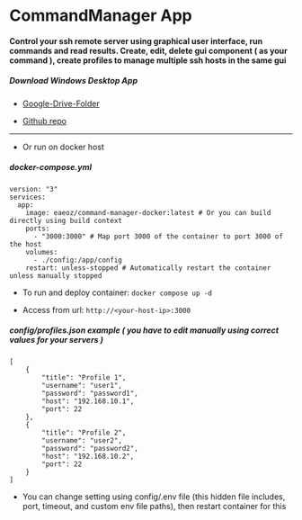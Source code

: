 # CommandManager App

#### Control your ssh remote server using graphical user interface, run commands and read results. Create, edit, delete gui component ( as your command ), create profiles to manage multiple ssh hosts in the same gui

##### Download Windows Desktop App
- [Google-Drive-Folder](https://drive.google.com/drive/folders/1Fw_sANe6mx-e9P2E3e_leCb6ssTtbbGt?usp=drive_link)

- [Github repo](https://github.com/eaeoz/command-manager-windows)



---

- Or run on docker host

##### docker-compose.yml

```
version: "3"
services:
  app:
    image: eaeoz/command-manager-docker:latest # Or you can build directly using build context
    ports:
      - "3000:3000" # Map port 3000 of the container to port 3000 of the host
    volumes:
      - ./config:/app/config
    restart: unless-stopped # Automatically restart the container unless manually stopped
```

- To run and deploy container:
`docker compose up -d`

- Access from url:
`http://<your-host-ip>:3000`

##### config/profiles.json example ( you have to edit manually using correct values for your servers )

```
[
    {
        "title": "Profile 1",
        "username": "user1",
        "password": "password1",
        "host": "192.168.10.1",
        "port": 22
    },
    {
        "title": "Profile 2",
        "username": "user2",
        "password": "password2",
        "host": "192.168.10.2",
        "port": 22
    }
]
```

- You can change setting using config/.env file (this hidden file includes, port, timeout, and custom env file paths), then restart container for this
